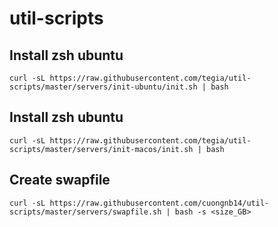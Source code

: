 # util-scripts

## Install zsh ubuntu
```
curl -sL https://raw.githubusercontent.com/tegia/util-scripts/master/servers/init-ubuntu/init.sh | bash
```

## Install zsh ubuntu
```
curl -sL https://raw.githubusercontent.com/tegia/util-scripts/master/servers/init-macos/init.sh | bash
```

## Create swapfile

```
curl -sL https://raw.githubusercontent.com/cuongnb14/util-scripts/master/servers/swapfile.sh | bash -s <size_GB>
```
